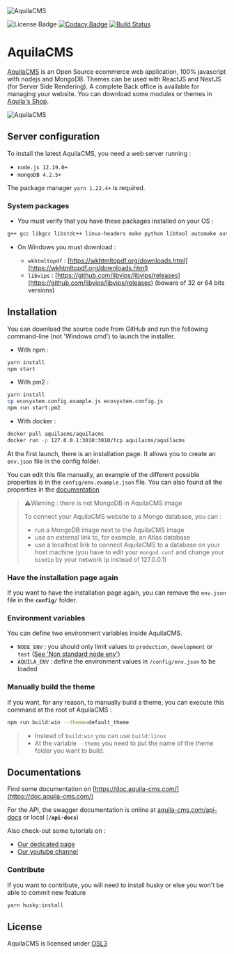 ![AquilaCMS](https://www.aquila-cms.com/images/medias/1024x200-90/5eb883a6e88bcc4391038570/AquilaCMS.png)

![License Badge](https://img.shields.io/badge/license-OSL3.0-success.svg)
[![Codacy Badge](https://api.codacy.com/project/badge/Grade/3ac2a8b4b7ac4b6880b49d544fdabfcd)](https://app.codacy.com/manual/AquilaCMS/AquilaCMS?utm_source=github.com&utm_medium=referral&utm_content=AquilaCMS/AquilaCMS&utm_campaign=Badge_Grade_Dashboard)
[![Build Status](https://travis-ci.com/AquilaCMS/AquilaCMS.svg?branch=master)](https://travis-ci.com/AquilaCMS/AquilaCMS)

# AquilaCMS

[AquilaCMS](https://www.aquila-cms.com) is an Open Source ecommerce web application, 100% javascript with nodejs and MongoDB. Themes can be used with ReactJS and NextJS (for Server Side Rendering). A complete Back office is available for managing your website. You can download some modules or themes in [Aquila's Shop](https://shop.aquila-cms.com).

![AquilaCMS](https://www.aquila-cms.com/medias/aquilacms_pres.gif)

## Server configuration

To install the latest AquilaCMS, you need a web server running :

- `node.js 12.19.0+`
- `mongoDB 4.2.5+`

The package manager `yarn 1.22.4+` is required.

### System packages

- You must verify that you have these packages installed on your OS :

```bash
g++ gcc libgcc libstdc++ linux-headers make python libtool automake autoconf nasm wkhtmltopdf vips vips-dev libjpeg-turbo libjpeg-turbo-dev
```

- On Windows you must download :

  - `wkhtmltopdf` : [https://wkhtmltopdf.org/downloads.html](https://wkhtmltopdf.org/downloads.html)
  - `libvips` : [https://github.com/libvips/libvips/releases](https://github.com/libvips/libvips/releases) (beware of 32 or 64 bits versions)

## Installation

You can download the source code from GitHub and run the following command-line (not 'Windows cmd') to launch the installer.

- With npm :

```sh
yarn install
npm start
```

- With pm2 :

```sh
yarn install
cp ecosystem.config.example.js ecosystem.config.js
npm run start:pm2
```

- With docker :

```sh
docker pull aquilacms/aquilacms
docker run -p 127.0.0.1:3010:3010/tcp aquilacms/aquilacms
```

At the first launch, there is an installation page. It allows you to create an `env.json` file in the config folder.

You can edit this file manually, an example of the different possible properties is in the `config/env.example.json` file.
You can also found all the properties in the [documentation](https://doc.aquila-cms.com/#/Get_started/Configuration)

> ⚠️Warning : there is not MongoDB in AquilaCMS image
>
> To connect your AquilaCMS website to a Mongo database, you can :
>
> - run a MongoDB image next to the AquilaCMS image
> - use an external link to, for example, an Atlas database
> - use a localhost link to connect AquilaCMS to a database on your host machine (you have to edit your `mongod.conf` and change your `bindIp` by your network ip instead of 127.0.0.1)

### Have the installation page again

If you want to have the installation page again, you can remove the `env.json` file in the **`config/`** folder.

### Environment variables

You can define two environment variables inside AquilaCMS.

- `NODE_ENV` : you should only limit values to `production`, `development` or `test` ([See 'Non standard node env'](https://github.com/vercel/next.js/blob/canary/errors/non-standard-node-env.md))
- `AQUILA_ENV` : define the environment values in `/config/env.json` to be loaded

### Manually build the theme

If you want, for any reason, to manually build a theme, you can execute this command at the root of AquilaCMS :

```sh
npm run build:win --theme=default_theme
```

> - Instead of `build:win` you can use `build:linux`
> - At the variable `--theme` you need to put the name of the theme folder you want to build.

## Documentations

Find some documentation on [https://doc.aquila-cms.com/](https://doc.aquila-cms.com/)

For the API, the swagger documentation is online at [aquila-cms.com/api-docs](https://www.aquila-cms.com/api-docs) or local (**`/api-docs`**)

Also check-out some tutorials on :

- [Our dedicated page](https://www.aquila-cms.com/resources-documentation)
- [Our youtube channel](https://www.youtube.com/channel/UCaPllnLkB6V6Jj89i40CrgQ)

### Contribute

If you want to contribute, you will need to install husky or else you won't be able to commit new feature

```sh
yarn husky:install
```

## License

AquilaCMS is licensed under [OSL3](https://github.com/AquilaCMS/AquilaCMS/blob/master/LICENSE.md)
